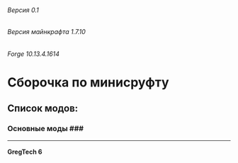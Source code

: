 ###### Версия 0.1
###### Версия майнкрафта 1.7.10
###### Forge 10.13.4.1614

# Сборочка по минисруфту #


## Список модов: ##

### Основные моды ### <hr>

**GregTech 6**


